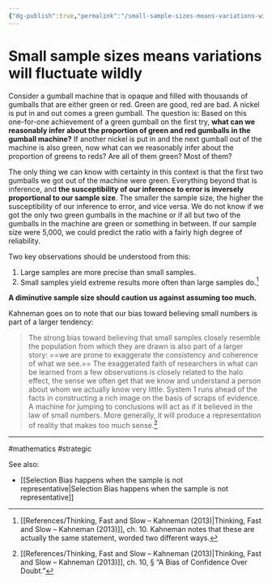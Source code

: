 ```yaml
---
{"dg-publish":true,"permalink":"/small-sample-sizes-means-variations-will-fluctuate-wildly/"}
---
```


# Small sample sizes means variations will fluctuate wildly

Consider a gumball machine that is opaque and filled with thousands of gumballs that are either green or red. Green are good, red are bad.
A nickel is put in and out comes a green gumball. The question is: Based on this one-for-one achievement of a green gumball on the first try, **what can we reasonably infer about the proportion of green and red gumballs in the gumball machine?** If another nickel is put in and the next gumball out of the machine is also green, now what can we reasonably infer about the proportion of greens to reds? Are all of them green? Most of them?

The only thing we can know with certainty in this context is that the first two gumballs we got out of the machine were green. Everything beyond that is inference, and **the susceptibility of our inference to error is inversely proportional to our sample size**. The smaller the sample size, the higher the susceptibility of our inference to error, and vice versa. We do not know if we got the only two green gumballs in the machine or if all but two of the gumballs in the machine are green or something in between. If our sample size were 5,000, we could predict the ratio with a fairly high degree of reliability.

Two key observations should be understood from this:

  1. Large samples are more precise than small samples.
  2. Small samples yield extreme results more often than large samples do.[^1]

**A diminutive sample size should caution us against assuming too much.**

Kahneman goes on to note that our bias toward believing small numbers is part of a larger tendency:

> The strong bias toward believing that small samples closely resemble the population from which they are drawn is also part of a larger story: ==we are prone to exaggerate the consistency and coherence of what we see.== The exaggerated faith of researchers in what can be learned from a few observations is closely related to the halo effect, the sense we often get that we know and understand a person about whom we actually know very little. System 1 runs ahead of the facts in constructing a rich image on the basis of scraps of evidence. A machine for jumping to conclusions will act as if it believed in the law of small numbers. More generally, it will produce a representation of reality that makes too much sense.[^2]



---
#mathematics #strategic 

See also:
- [[Selection Bias happens when the sample is not representative\|Selection Bias happens when the sample is not representative]]

[^1]: [[References/Thinking, Fast and Slow – Kahneman (2013)\|Thinking, Fast and Slow – Kahneman (2013)]], ch. 10. Kahneman notes that these are actually the same statement, worded two different ways.
[^2]: [[References/Thinking, Fast and Slow – Kahneman (2013)\|Thinking, Fast and Slow – Kahneman (2013)]], ch. 10, § “A Bias of Confidence Over Doubt.”